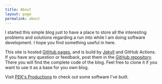 ```yaml
---
title: About
layout: page
permalink: about
---
```


I started this simple blog just to have a place to store all the interesting
problems and solutions regarding a run into while I am doing software
development. I hope you find something useful in here.

This site is hosted [GitHub pages](https://pages.github.com/), and is build by
[Jekyll](https://jekyllrb.com/) and GitHub Actions. If you have any question or
feedback, post them in the [GitHub
repository](https://github.com/pekspro/pekspro.github.io). There you will find
the complete code of the blog. Feel free to clone it if you want to use it as a
base for you own blog.

Visit [PEK's Productions](https://pekspro.com/) to check out some software I've built.
